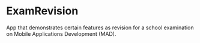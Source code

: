 # ExamRevision
App that demonstrates certain features as revision for a school examination on Mobile Applications Development (MAD).
